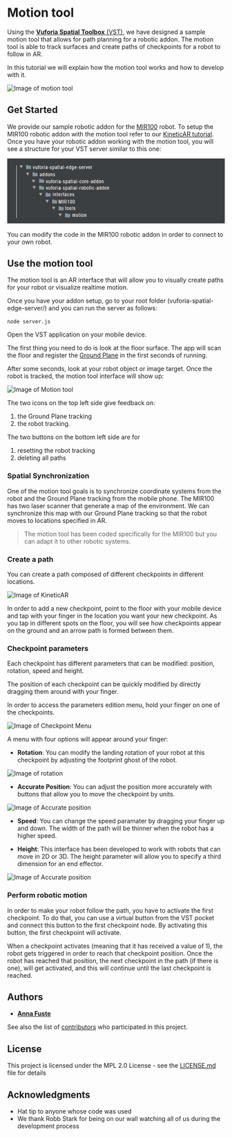 # Motion tool

Using the [**Vuforia Spatial Toolbox** (VST)](https://forum.spatialtoolbox.vuforia.com ), we have designed a sample motion tool that allows for path planning for a robotic addon.
The motion tool is able to track surfaces and create paths of checkpoints for a robot to follow in AR.

In this tutorial we will explain how the motion tool works and how to develop with it.

![Image of motion tool](../../../../resources/img/motionTool.PNG)

## Get Started

We provide our sample robotic addon for the [MIR100](https://www.mobile-industrial-robots.com/en/solutions/robots/mir100/) robot.
To setup the MIR100 robotic addon with the motion tool refer to our [KineticAR tutorial](../../kineticAR.md).
Once you have your robotic addon working with the motion tool, you will see a structure for your VST server similar to this one:

![Image of folders](../../../../resources/img/folders.jpg)

You can modify the code in the MIR100 robotic addon in order to connect to your own robot.

## Use the motion tool

The motion tool is an AR interface that will allow you to visually create paths for your robot or visualize realtime motion.

Once you have your addon setup, go to your root folder (vuforia-spatial-edge-server/) and you can run the server as follows:

```
node server.js 
```

Open the VST application on your mobile device.

The first thing you need to do is look at the floor surface. The app will scan the floor and register the [Ground Plane](https://library.vuforia.com/articles/Training/ground-plane-guide.html) in the first seconds of running.

After some seconds, look at your robot object or image target. 
Once the robot is tracked, the motion tool interface will show up:

![Image of Motion tool](../../../../resources/img/mir.PNG)

The two icons on the top left side give feedback on:
1. the Ground Plane tracking
2. the robot tracking.

The two buttons on the bottom left side are for 
1. resetting the robot tracking
2. deleting all paths

### Spatial Synchronization

One of the motion tool goals is to synchronize coordinate systems from the robot and the Ground Plane tracking from the mobile phone.
The MIR100 has two laser scanner that generate a map of the environment. We can synchronize this map with our Ground Plane tracking so that the robot moves to locations specified in AR.

> The motion tool has been coded specifically for the MIR100 but you can adapt it to other robotic systems.

### Create a path

You can create a path composed of different checkpoints in different locations.

![Image of KineticAR](../../../../resources/img/motionTool.PNG)

In order to add a new checkpoint, point to the floor with your mobile device and tap with your finger in the location you want your new checkpoint.
As you tap in different spots on the floor, you will see how checkpoints appear on the ground and an arrow path is formed between them.

### Checkpoint parameters

Each checkpoint has different parameters that can be modified: position, rotation, speed and height.

The position of each checkpoint can be quickly modified by directly dragging them around with your finger. 

In order to access the parameters edition menu, hold your finger on one of the checkpoints.

![Image of Checkpoint Menu](../../../../resources/img/checkpointMenu.PNG)

A menu with four options will appear around your finger:

* **Rotation**:
You can modify the landing rotation of your robot at this checkpoint by adjusting the footprint ghost of the robot.

![Image of rotation](../../../../resources/img/rotation.PNG)

* **Accurate Position**:
You can adjust the position more accurately with buttons that allow you to move the checkpoint by units.

![Image of Accurate position](../../../../resources/img/accpos.PNG)

* **Speed**: You can change the speed paramater by dragging your finger up and down. The width of the path will be thinner when the robot has a higher speed.

* **Height**: This interface has been developed to work with robots that can move in 2D or 3D. The height parameter will allow you to specify a third dimension for an end effector.

![Image of Accurate position](../../../../resources/gifs/ur.gif)

### Perform robotic motion

In order to make your robot follow the path, you have to activate the first checkpoint.
To do that, you can use a virtual button from the VST pocket and connect this button to the first checkpoint node.
By activating this button, the first checkpoint will activate.

When a checkpoint activates (meaning that it has received a value of 1), the robot gets triggered in order to reach that checkpoint position.
Once the robot has reached that position, the next checkpoint in the path (if there is one), will get activated, and this will continue until the last checkpoint is reached.


## Authors

* **[Anna Fuste](https://github.com/afustePTC)**

See also the list of [contributors](https://github.com/ptcrealitylab/vuforia-spatial-robotic-addon/graphs/contributors) who participated in this project.

## License

This project is licensed under the MPL 2.0 License - see the [LICENSE.md](../../../../LICENSE.md) file for details

## Acknowledgments

* Hat tip to anyone whose code was used
* We thank Robb Stark for being on our wall watching all of us during the development process

